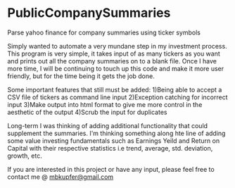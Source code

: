 # PublicCompanySummaries
Parse yahoo finance for company summaries using ticker symbols

Simply wanted to automate a very mundane step in my investment process. This program is very simple, it takes input of as many tickers as you want and prints out all the company summaries on to a blank file. Once I have more time, I will be continuing to touch up this code and make it more user friendly, but for the time being it gets the job done. 

Some important features that still must be added:
1)Being able to accept a CSV file of tickers as command line input
2)Exception catching for incorrect input
3)Make output into html format to give me more control in the aesthetic of the output
4)Scrub the input for duplicates

Long-term I was thinking of adding additional functionality that could supplement the summaries. I'm thinking something along hte line of adding some value investing fundamentals such as Earnings Yeild and Return on Capital with their respective statistics i.e trend, average, std. deviation, growth, etc. 

If you are interested in this project or have any input, please feel free to contact me @ mbkupfer@gmail.com

